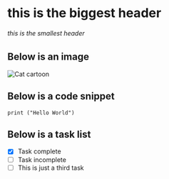 # this is the biggest header
###### this is the smallest header

## Below is an image
![Cat cartoon](https://octodex.github.com/images/yaktocat.png)

## Below is a code snippet
```
print ("Hello World")
```

## Below is a task list
- [x] Task complete
- [ ] Task incomplete
- [ ] This is just a third task
